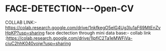 # FACE-DETECTION---Open-CV

COLLAB LINK:-  https://colab.research.google.com/drive/1nkfkegO5elG4Ug3lu1aF69MtEnZvHpKP?usp=sharing
face  dectection through mini data base:-
collab link :https://colab.research.google.com/drive/1lpfiC2Ta1eMWFiVa-ciuC2hhK040vojw?usp=sharing
